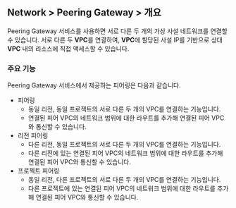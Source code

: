 ## Network > Peering Gateway > 개요

Peering Gateway 서비스를 사용하면 서로 다른 두 개의 가상 사설 네트워크를 연결할 수 있습니다. 서로 다른 두 **VPC**를 연결하여, **VPC**에 할당된 사설 IP를 기반으로 상대 **VPC** 내의 리소스에 직접 액세스할 수 있습니다.

### 주요 기능

Peering Gateway 서비스에서 제공하는 피어링은 다음과 같습니다.

* 피어링
    * 동일 리전, 동일 프로젝트의 서로 다른 두 개의 VPC를 연결하는 기능입니다.
    * 연결된 피어 VPC의 네트워크 범위에 대한 라우트를 추가해 연결된 피어 VPC와 통신할 수 있습니다.
* 리전 피어링
    * 다른 리전, 동일 프로젝트의 서로 다른 두 개의 VPC를 연결하는 기능입니다.
    * 다른 리전에 있는 연결된 피어 VPC의 네트워크 범위에 대한 라우트를 추가해 연결된 피어 VPC와 통신할 수 있습니다.
* 프로젝트 피어링
    * 동일 리전, 다른 프로젝트의 서로 다른 두 개의 VPC를 연결하는 기능입니다.
    * 다른 프로젝트에 있는 연결된 피어 VPC의 네트워크 범위에 대한 라우트를 추가해 연결된 피어 VPC와 통신할 수 있습니다.
